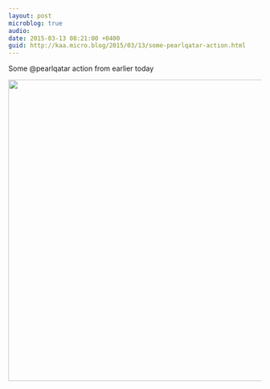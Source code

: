 ```yaml
---
layout: post
microblog: true
audio: 
date: 2015-03-13 08:21:00 +0400
guid: http://kaa.micro.blog/2015/03/13/some-pearlqatar-action.html
---
```

Some @pearlqatar action from earlier today

<img src="https://www.kaa.bz/uploads/2018/7e64f8accc.jpg" width="600" height="600" />
